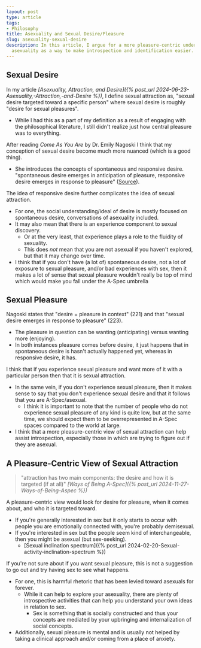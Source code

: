 ```yaml
---
layout: post
type: article
tags:
- Philosophy
title: Asexuality and Sexual Desire/Pleasure
slug: asexuality-sexual-desire
description: In this article, I argue for a more pleasure-centric understanding of
  asexuality as a way to make introspection and identification easier.
---
```


## Sexual Desire

In my article *[Asexuality, Attraction, and Desire]({% post_url 2024-06-23-Asexuality,-Attraction,-and-Desire %})*, I define sexual attraction as, "sexual desire targeted toward a specific person" where sexual desire is roughly "desire for sexual pleasures".
* While I had this as a part of my definition as a result of engaging with the philosophical literature, I still didn't realize just how central pleasure was to everything.

After reading *Come As You Are* by Dr. Emily Nagoski I think that my conception of sexual desire become much more nuanced (which is a good thing).
* She introduces the concepts of spontaneous and responsive desire. "spontaneous desire emerges in anticipation of pleasure, responsive desire emerges in response to pleasure" ([Source](https://www.theguardian.com/wellness/2024/jan/26/desire-myths-relationships)).

The idea of responsive desire further complicates the idea of sexual attraction.
* For one, the social understanding/ideal of desire is mostly focused on spontaneous desire, conversations of asexuality included.
* It may also mean that there is an experience component to sexual discovery.
    * Or at the very least, that experience plays a role to the fluidity of sexuality.
    * This does *not* mean that you are not asexual if you haven't explored, but that it may change over time.
* I think that if you don't have (a lot of) spontaneous desire, not a lot of exposure to sexual pleasure, and/or bad experiences with sex, then it makes a lot of sense that sexual pleasure wouldn't really be top of mind which would make you fall under the A-Spec umbrella

## Sexual Pleasure

Nagoski states that "desire = pleasure in context" (221) and that "sexual desire emerges in response to pleasure" (223). 
* The pleasure in question can be wanting (anticipating) versus wanting more (enjoying).
* In both instances pleasure comes before desire, it just happens that in spontaneous desire is hasn't actually happened yet, whereas in responsive desire, it has.

I think that if you experience sexual pleasure and want more of it with a particular person then that it is sexual attraction.
* In the same vein, if you don't experience sexual pleasure, then it makes sense to say that you don't experience sexual desire and that it follows that you are A-Spec/asexual.
    * I think it is important to note that the number of people who do not experience sexual pleasure of any kind is quite low, but at the same time, we should expect them to be overrepresented in A-Spec spaces compared to the world at large.
* I think that a more pleasure-centric view of sexual attraction can help assist introspection, especially those in which are trying to figure out if they are asexual.

## A Pleasure-Centric View of Sexual Attraction

> "attraction has two main components: the desire and how it is targeted (if at all)"
*[Ways of Being A-Spec]({% post_url 2024-11-27-Ways-of-Being-Aspec %})*

A pleasure-centric view would look for desire for pleasure, when it comes about, and who it is targeted toward.
* If you're generally interested in sex but it only starts to occur with people you are emotionally connected with, you're probably demisexual.
* If you're interested in sex but the people seem kind of interchangeable, then you might be asexual (but sex-seeking).
    * [Sexual inclination spectrum]({% post_url 2024-02-20-Sexual-activity-inclination-spectrum %})

If you're not sure about if you want sexual pleasure, this is not a suggestion to go out and try having sex to see what happens.
* For one, this is harmful rhetoric that has been levied toward asexuals for forever.
    * While it can help to explore your asexuality, there are plenty of introspective activities that can help you understand your own ideas in relation to sex.
        * Sex is something that is socially constructed and thus your concepts are mediated by your upbringing and internalization of social concepts.
* Additionally, sexual pleasure is mental and is usually not helped by taking a clinical approach and/or coming from a place of anxiety.